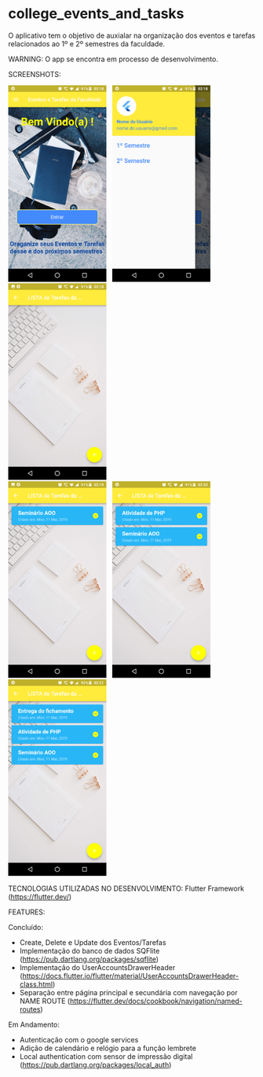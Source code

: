 # college_events_and_tasks
O aplicativo tem o objetivo de auxialar na organização dos eventos e tarefas relacionados ao 1º e 2º semestres da faculdade.

WARNING: O app se encontra em processo de desenvolvimento.

SCREENSHOTS:

   <img src="images/firstPage.png" width="200"> &nbsp; <img src="images/UserAccountsDrawerHeader.png" width="200"> &nbsp;
   <img src="images/mainPage.png" width="200"> &nbsp; </br> <img src="images/add1.png" width="200"> &nbsp; 
   <img src="images/add2.png" width="200"> &nbsp; <img src="images/add3.png" width="200"> 


TECNOLOGIAS UTILIZADAS NO DESENVOLVIMENTO: 
Flutter Framework (https://flutter.dev/)

FEATURES:

Concluído:
- Create, Delete e Update dos Eventos/Tarefas
- Implementação do banco de dados SQFlite (https://pub.dartlang.org/packages/sqflite)
- Implementação do UserAccountsDrawerHeader (https://docs.flutter.io/flutter/material/UserAccountsDrawerHeader-class.html)
- Separação entre página principal e secundária com navegação por NAME ROUTE (https://flutter.dev/docs/cookbook/navigation/named-routes)

Em Andamento:
- Autenticação com o google services
- Adição de calendário e relógio para a função lembrete
- Local authentication com sensor de impressão digital (https://pub.dartlang.org/packages/local_auth)

